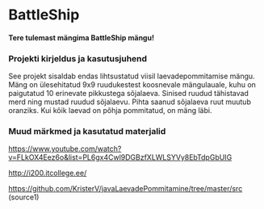 # BattleShip


#### Tere tulemast mängima BattleShip mängu! 

### Projekti kirjeldus ja kasutusjuhend

See projekt sisaldab endas lihtsustatud viisil laevadepommitamise mängu. 
Mäng on ülesehitatud 9x9 ruudukestest koosnevale mängulauale, kuhu on paigutatud 10 erinevate pikkustega sõjalaeva. 
Sinised ruudud tähistavad merd ning mustad ruudud sõjalaevu. Pihta saanud sõjalaeva ruut muutub oranziks.
Kui kõik laevad on põhja pommitatud, on mäng läbi.

### Muud märkmed ja kasutatud materjalid

https://www.youtube.com/watch?v=FLkOX4Eez6o&list=PL6gx4Cwl9DGBzfXLWLSYVy8EbTdpGbUIG

http://i200.itcollege.ee/

https://github.com/KristerV/javaLaevadePommitamine/tree/master/src (source1)
